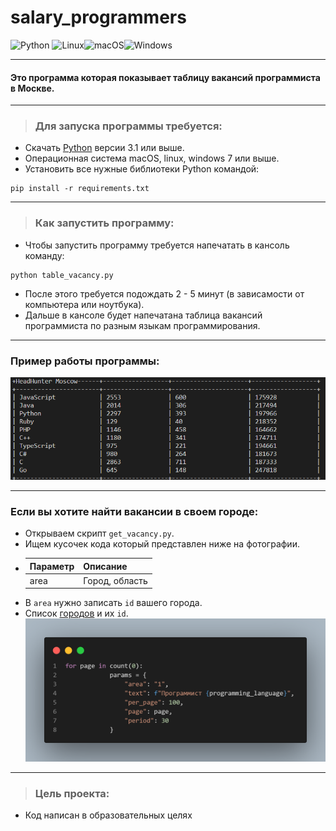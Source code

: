 # salary_programmers
![Python](https://img.shields.io/badge/python-3670A0?style=for-the-badge&logo=python&logoColor=ffdd54)
![Linux](https://img.shields.io/badge/Linux-FCC624?style=for-the-badge&logo=linux&logoColor=black)![macOS](https://img.shields.io/badge/mac%20os-000000?style=for-the-badge&logo=macos&logoColor=F0F0F0)![Windows](https://img.shields.io/badge/Windows-0078D6?style=for-the-badge&logo=windows&logoColor=white)

___
#### Это программа которая показывает таблицу вакансий программиста в Москве. 
___
>### Для запуска программы требуется:
 * Скачать [Python](https://www.python.org/) версии 3.1 или выше.
 * Операционная система macOS, linux, windows 7 или выше.
 * Установить все нужные библиотеки Python командой:
```
pip install -r requirements.txt
```
___
>### Как запустить программу:
* Чтобы запустить программу требуется напечатать в кансоль команду:
```
python table_vacancy.py
```
* После этого требуется подождать 2 - 5 минут (в зависамости от компьютера или ноутбука).
* Дальше в кансоле будет напечатана таблица вакансий программиста по разным языкам программирования.
___
### Пример работы программы:
![Описание](/images/scrin.png)
___
### Если вы хотите найти вакансии в своем городе:
* Открываем скрипт ```get_vacancy.py```.
* Ищем кусочек кода который представлен ниже на фотографии.
* | Параметр  | Описание |
  | ------------- | ------------- |
  | area  | Город, область |
* В ```area``` нужно записать ```id``` вашего города.
* Список [городов](https://api.hh.ru/areas) и их ```id```.
![Описание](/images/code.png)
___
>### Цель проекта:
* Код написан в образовательных целях  
